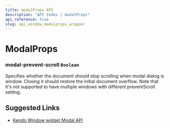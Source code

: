 ```yaml
---
title: modalProps API
description: "API Index | modalProps"
api_reference: true
slug: api_window_modalprops_wrapper
---
```


# ModalProps


### modal-prevent-scroll `Boolean`

Specifies whether the document should stop scrolling when modal dialog is window. Closing it should restore the initial document overflow. Note that it's not supported to have multiple windows with different preventScroll setting.

## Suggested Links

 * [Kendo Window widget Modal API](https://docs.telerik.com/kendo-ui/api/javascript/ui/window/configuration/modal)